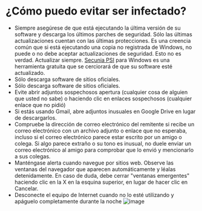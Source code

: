 [Title]: # (¿Cómo puedo evitar ser infectado?)
[Order]: # (7)

# ¿Cómo puedo evitar ser infectado?
*	Siempre asegúrese de que está ejecutando la última versión de su software y descarga los últimos parches de seguridad. Sólo las últimas actualizaciones cuentan con las últimas protecciones. Es una creencia común que si está ejecutando una copia no registrada de Windows, no puede o no debe aceptar actualizaciones de seguridad. Esto no es verdad. Actualizar siempre. [Secunia PSI](https://secunia.com/products/consumer/psi/sys_req/) para Windows es una herramienta gratuita que se cerciorará de que su software esté actualizado.
*	Sólo descarga software de sitios oficiales.
*	Sólo descarga software de sitios oficiales.
*	Evite abrir adjuntos sospechosos apertura (cualquier cosa de alguien que usted no sabe) o haciendo clic en enlaces sospechosos (cualquier enlace que no pidió)
*	Si estás usando Gmail, abre adjuntos inusuales en Google Drive en lugar de descargarlos.
*	Compruebe la dirección de correo electrónico del remitente si recibe un correo electrónico con un archivo adjunto o enlace que no esperaba, incluso si el correo electrónico parece estar escrito por un amigo o colega. Si algo parece extraño o su tono es inusual, no duele enviar un correo electrónico al amigo para comprobar que lo envió y mencionarlo a sus colegas.
*	Manténgase alerta cuando navegue por sitios web. Observe las ventanas del navegador que aparecen automáticamente y léalas detenidamente. En caso de duda, debe cerrar "ventanas emergentes" haciendo clic en la X en la esquina superior, en lugar de hacer clic en Cancelar.
*	Desconecte el equipo de Internet cuando no lo esté utilizando y apáguelo completamente durante la noche
![image](malware4.png)